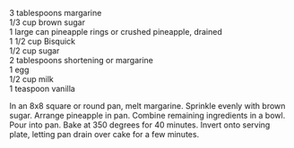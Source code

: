 ---
---

3 tablespoons margarine  
1/3 cup brown sugar  
1 large can pineapple rings or crushed pineapple, drained  
1 1/2 cup Bisquick  
1/2 cup sugar  
2 tablespoons shortening or margarine  
1 egg  
1/2 cup milk  
1 teaspoon vanilla  

In an 8x8 square or round pan, melt margarine. Sprinkle evenly with brown sugar. Arrange 
pineapple in pan. Combine remaining ingredients in a bowl. Pour into pan. Bake at 350 
degrees for 40 minutes. Invert onto serving plate, letting pan drain over cake for a few minutes.
